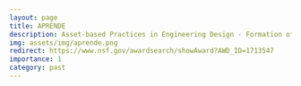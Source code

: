 ```yaml
---
layout: page
title: APRENDE
description: Asset-based Practices in Engineering Design - Formation of Engineers through a Funds of Knowledge Approach
img: assets/img/aprende.png
redirect: https://www.nsf.gov/awardsearch/showAward?AWD_ID=1713547
importance: 1
category: past
---
```

